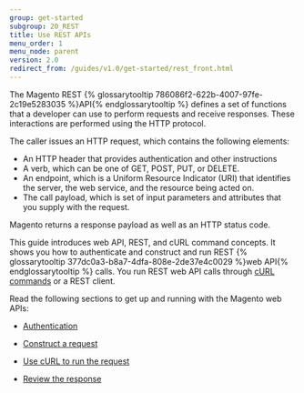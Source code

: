 ```yaml
---
group: get-started
subgroup: 20_REST
title: Use REST APIs
menu_order: 1
menu_node: parent
version: 2.0
redirect_from: /guides/v1.0/get-started/rest_front.html
---
```


The Magento REST {% glossarytooltip 786086f2-622b-4007-97fe-2c19e5283035 %}API{% endglossarytooltip %} defines a set of functions that a developer can use to perform requests and receive responses. These interactions are performed using the HTTP protocol.

The caller issues an HTTP request, which contains the following elements:

* An HTTP header that provides authentication and other instructions
* A verb, which can be one of GET, POST, PUT, or DELETE.
* An endpoint, which is a Uniform Resource Indicator (URI) that identifies the server, the web service, and the resource being acted on.
* The call payload, which is set of input parameters and attributes that you supply with the request.

Magento returns a response payload as well as an HTTP status code.

This guide introduces web API, REST, and cURL command concepts. It shows you how to authenticate and construct and run REST {% glossarytooltip 377dc0a3-b8a7-4dfa-808e-2de37e4c0029 %}web API{% endglossarytooltip %} calls. You run REST web API calls through <a href="{{ page.baseurl }}/get-started/gs-curl.html">cURL commands</a> or a REST client.


Read the following sections to get up and running with the Magento web APIs:
<ul>
   <li>
      <p>
         <a href="{{ page.baseurl }}/get-started/authentication/gs-authentication.html"> Authentication</a>
      </p>
   </li>
   <li>
      <p>
         <a href="{{ page.baseurl }}/get-started/gs-web-api-request.html">Construct a request</a>
      </p>
   </li>
   <li>
      <p>
         <a href="{{ page.baseurl }}/get-started/gs-curl.html">Use cURL to run the request</a>
      </p>
   </li>
   <li>
      <p>
         <a href="{{ page.baseurl }}/get-started/gs-web-api-response.html">Review the response</a>
      </p>
   </li>

</ul>

   <!--
      <li>
         <p>
            <a href="{{ page.baseurl }}/get-started/soap/soap-web-api-calls.html">SOAP web API calls</a>
         </p>
      </li>
      -->
